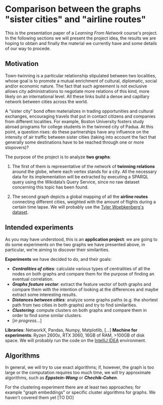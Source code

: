 
# Comparison between the graphs "sister cities" and "airline routes"

This is the presentation paper of a *Learning From Network* course's project.
In the following sections we will present the project idea, the results we are hoping to obtain and finally the material we currently have and some details of our way to procede.

## Motivation

Town-twinning is a particular relationship stipulated between two localities, whose goal is to promote a mutual enrichment of cultural, diplomatic, social and/or economic nature. The fact that such agreement is not exclusive allows city administrations to negotiate more relations of this kind, more likely on an international level. All these links build a dense and capillary network between cities across the world.

A “sister city” bond often materializes in trading opportunities and cultural exchanges, encouraging travels that put in contact citizens and companies from different localities. For example, Boston University fosters study abroad programs for college students in the twinned city of Padua. At this point, a question rises: do these partnerships have any influence on the intensity of air traffic between sister cities (taking into account the fact that generally some destinations have to be reached through one or more stopovers)?

The purpose of the project is to analyze **two graphs**:

1.  The first of them is representative of the network of **twinning relations** around the globe, where each vertex stands for a city. All the necessary data for its implementation will be extracted by executing a SPARQL query using the Wikidata’s Query Service, since no raw dataset concerning this topic has been found.
    
2.  The second graph depicts a global mapping of all the **airline routes** connecting different cities, weighted with the amount of flights during a certain time lapse. We will probably use the [Tyler Woebkenberg's dataset](https://data.world/tylerudite/airports-airlines-and-routes).

## Intended experiments

As you may have understood, this is an **application project**: we are going to do some experiments on the two graphs we have presented above, in particular, we're aiming to discover their similarities.

**Experiments** we have decided to do, and their goals:
- ***Centralities of cities***: calculate various types of centralities of all the nodes on both graphs and compare them for the purpose of finding an eventual correlation.
- ***Graphs feature vector***: extract the feature vector of both graphs and compare them with the intention of looking at the differences and maybe extract some interesting results.
- ***Distances between cities***: analyze some graphs paths (e.g. the shortest path from two cities in both graphs) and try to find similarities. 
- ***Clustering***: compute clusters on both graphs and compare them in order to find some similar clusters.
- [*in progress...*]

**Libraries**: NetworkX, Pandas, Numpy, Matplotlib, [...]
**Machine for experiments**: Ryzen 2600x, RTX 3060, 16GB of RAM, >100GB of disk space. We will probably run the code on the [IntelliJ IDEA](https://www.jetbrains.com/idea/) environment.

## Algorithms

In general, we will try to use exact algorithms; if, however, the graph is too large or the computation requires too much time, we will try approximate algorithms, such as ***Eppstein-Wang*** or ***Chechik-Cohen***. 

For the clustering experiment there are at least two approaches; for example "graph embeddings" or specific cluster algorithms for graphs. We haven't covered them yet [TO DO]
<!--stackedit_data:
eyJoaXN0b3J5IjpbNTAzMDgxNjk3LDE1NTY3MzY0NjgsMTgwOD
Q0NDEwNSwyNjgxMzM4NzUsLTExNTAwMTMwNzksNTM2Njc5NzQ5
LC04MDk0NjA1MTEsLTIxMTk4NTIzMzUsMTI1NTkyMDY3MiwtMj
A4NTA4MDEwMywzNTI1NTMzMzFdfQ==
-->